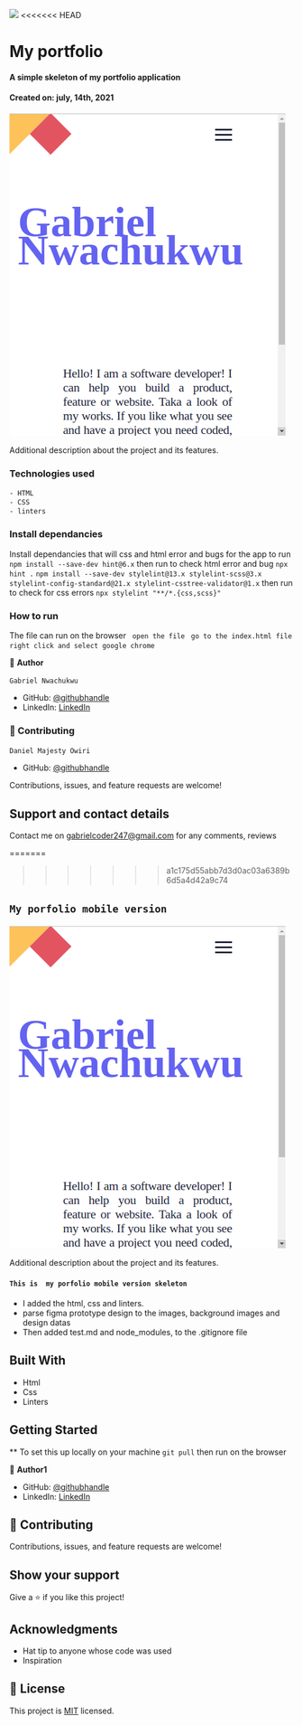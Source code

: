 ![](https://img.shields.io/badge/Microverse-blueviolet)
<<<<<<< HEAD

# My portfolio

 #### A simple skeleton of my portfolio application
 #### Created on: july, 14th,  2021



![screenshot](images/my-portfolio-1.png)

Additional description about the project and its features.


### Technologies used
    - HTML
    - CSS
    - linters


### Install dependancies
Install dependancies that will css and html error and bugs for the app to run
`npm install --save-dev hint@6.x` then run to check html error and bug `npx hint .`
`npm install --save-dev stylelint@13.x stylelint-scss@3.x stylelint-config-standard@21.x stylelint-csstree-validator@1.x` then run to check for css errors `npx stylelint "**/*.{css,scss}"`


### How to run
 The file can run on the browser
 ` open the file`
 ` go to the index.html file`
 ` right click and select google chrome`




👤 **Author**

`Gabriel Nwachukwu`

- GitHub: [@githubhandle](https://github.com/gabrielcoder247)
- LinkedIn: [LinkedIn](https://www.linkedin.com/in/gabriel-nwachukwu-209613173/)

### 🤝 Contributing

 `Daniel Majesty Owiri`
- GitHub: [@githubhandle](https://github.com/dannieMo)


Contributions, issues, and feature requests are welcome!

## Support and contact details
Contact me on gabrielcoder247@gmail.com for any comments, reviews



=======
>>>>>>> a1c175d55abb7d3d0ac03a6389b6d5a4d42a9c74

## `My porfolio mobile version`



![screenshot](images/my-portfolio-1.png)

Additional description about the project and its features.
#### `This is  my porfolio mobile version skeleton`
 - I added the html, css and linters.
 - parse figma prototype design to the images, background images and design datas
 - Then added test.md and node_modules, to the .gitignore file


## Built With

- Html
- Css
- Linters


## Getting Started

** To set this up locally on your machine `git pull` then run on the browser





👤 **Author1**

- GitHub: [@githubhandle](https://github.com/gabrielcoder247)
- LinkedIn: [LinkedIn](https://www.linkedin.com/in/gabriel-nwachukwu-209613173/)

## 🤝 Contributing

Contributions, issues, and feature requests are welcome!

## Show your support

Give a ⭐️ if you like this project!

## Acknowledgments

- Hat tip to anyone whose code was used
- Inspiration
## 📝 License

This project is [MIT](MIT.md) licensed.
